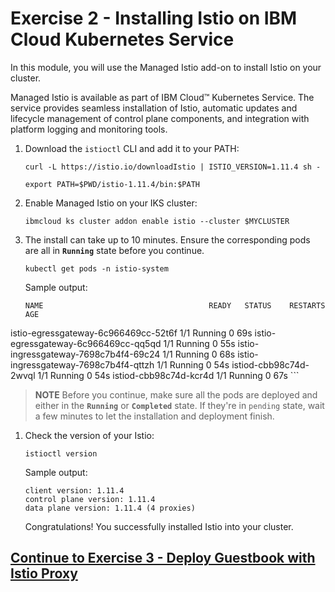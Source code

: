 # Exercise 2 - Installing Istio on IBM Cloud Kubernetes Service

In this module, you will use the Managed Istio add-on to install Istio on your cluster.

Managed Istio is available as part of IBM Cloud™ Kubernetes Service. The service provides seamless installation of Istio, automatic updates and lifecycle management of control plane components, and integration with platform logging and monitoring tools.

1. Download the `istioctl` CLI and add it to your PATH:

   ```shell
   curl -L https://istio.io/downloadIstio | ISTIO_VERSION=1.11.4 sh -
   ```

   ```shell
   export PATH=$PWD/istio-1.11.4/bin:$PATH
   ```

1. Enable Managed Istio on your IKS cluster:

    ```shell
    ibmcloud ks cluster addon enable istio --cluster $MYCLUSTER
    ```

1. The install can take up to 10 minutes. Ensure the corresponding pods are all in **`Running`** state before you continue.

    ```shell
    kubectl get pods -n istio-system
    ```

    Sample output:

    ```shell
    NAME                                     READY   STATUS    RESTARTS   AGE

istio-egressgateway-6c966469cc-52t6f    1/1     Running   0          69s
istio-egressgateway-6c966469cc-qq5qd    1/1     Running   0          55s
istio-ingressgateway-7698c7b4f4-69c24   1/1     Running   0          68s
istio-ingressgateway-7698c7b4f4-qttzh   1/1     Running   0          54s
istiod-cbb98c74d-2wvql                  1/1     Running   0          54s
istiod-cbb98c74d-kcr4d                  1/1     Running   0          67s
    ```

> **NOTE** Before you continue, make sure all the pods are deployed and either in the **`Running`** or **`Completed`** state. If they're in `pending` state, wait a few minutes to let the installation and deployment finish.

1. Check the version of your Istio:

    ```shell
    istioctl version
    ```

    Sample output:

    ```shell
    client version: 1.11.4
    control plane version: 1.11.4
    data plane version: 1.11.4 (4 proxies)
    ```

    Congratulations! You successfully installed Istio into your cluster.

## [Continue to Exercise 3 - Deploy Guestbook with Istio Proxy](../exercise-3/README.md)
